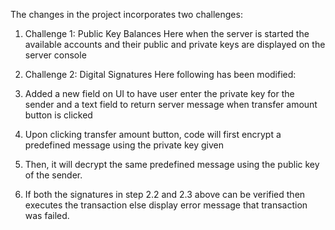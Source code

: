 The changes in the project incorporates two challenges:

1. Challenge 1: Public Key Balances
Here when the server is started the available accounts and their public and private keys are displayed on the server console

2. Challenge 2: Digital Signatures
Here following has been modified:
1. Added a new field on UI to have user enter the private key for the sender and a text field to return server message when transfer amount button is clicked
2. Upon clicking transfer amount button, code will first encrypt a predefined message using the private key given
3. Then, it will decrypt the same predefined message using the public key of the sender.
4. If both the signatures in step 2.2 and 2.3 above can be verified then executes the transaction else display error message that transaction was failed.
